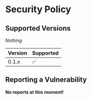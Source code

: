 # Security Policy

## Supported Versions

_Nothing_

| Version | Supported          |
| ------- | ------------------ |
| 0.1.x   | :white_check_mark: |

## Reporting a Vulnerability

**No reports at this moment!**
